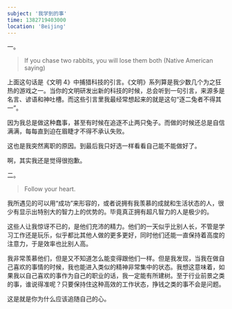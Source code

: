 ```yaml
---
subject: '我学到的事'
time: 1382719403000
location: 'Beijing'
---
```


一。

> If you chase two rabbits, you will lose them both (Native American saying)

上面这句话是《文明 4》中捕猎科技的引言。《文明》系列算是我少数几个为之狂热的游戏之一。当你的文明研发出新的科技的时候，总会听到一句引言，来源多是名言、谚语和神吐槽。而这些引言里我最经常想起来的就是这句“逐二兔者不得其一”。

因为我总是做这种蠢事，甚至有时候在追逐不止两只兔子。而做的时候还总是自信满满，每每直到迫在眉睫才不得不承认失败。

这也是我突然离职的原因。到最后我只好选一样看看自己能不能做好了。

啊，其实我还是觉得很抱歉。

二。

> Follow your heart.

我所遇见的可以用“成功”来形容的，或者说拥有我羡慕的成就和生活状态的人，很少有显示出特别大的智力上的优势的。毕竟真正拥有超凡智力的人是极少的。

这些人让我惊讶不已的，是他们充沛的精力。他们的一天似乎比别人长，不管是学习工作还是玩乐，似乎都比其他人做的更多更好，同时他们还能一直保持着高度的注意力，于是效率也比别人高。

我非常羡慕他们，但是又不知道怎么能变得跟他们一样。但是我发现，当我在做自己喜欢的事情的时候，我也能进入类似的精神非常集中的状态。我想这意味着，如果我以自己喜欢的事作为自己的职业的话，我一定能有所建树。至于行业前景之类的事，谁说得准呢？只要保持住这种高效的工作状态，挣钱之类的事不会是问题。

这是就是你为什么应该追随自己的心。
